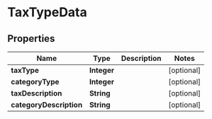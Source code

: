 

# TaxTypeData


## Properties

Name | Type | Description | Notes
------------ | ------------- | ------------- | -------------
**taxType** | **Integer** |  |  [optional]
**categoryType** | **Integer** |  |  [optional]
**taxDescription** | **String** |  |  [optional]
**categoryDescription** | **String** |  |  [optional]



